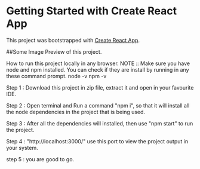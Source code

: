 # Getting Started with Create React App

This project was bootstrapped with [Create React App](https://github.com/facebook/create-react-app).

##Some Image Preview of this project.

How to run this project locally in any browser.
NOTE :: Make sure you have node and npm installed. You can check if they are install by running in any these command prompt. node -v npm -v

Step 1 : Download this project in zip file, extract it and open in your favourite IDE.

Step 2 : Open terminal and Run a command "npm i", so that it will install all the node dependencies in the project that is being used.

Step 3 : After all the dependencies will installed, then use "npm start" to run the project.

Step 4 : "http://localhost:3000/" use this port to view the project output in your system.

step 5 : you are good to go.


